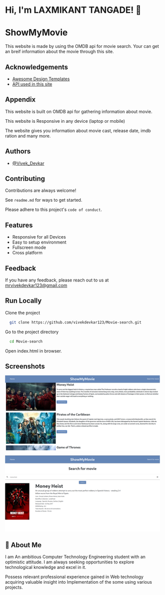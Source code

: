 
# Hi, I'm LAXMIKANT TANGADE! 👋


# ShowMyMovie

This website is made by using the OMDB api for movie search. Your can get an breif information about the movie through this site.


## Acknowledgements

 - [Awesome Design Templates](https://getbootstrap.com/)
 - [API used in this site](https://omdbapi.com/)



## Appendix

This website is built on OMDB api for gathering information about movie.

This website is Responsive in any device (laptop or mobile)

The website gives you information about movie cast, release date, imdb ration and many more.


## Authors

- [@Vivek_Devkar](https://github.com/vivekdevkar123)


## Contributing

Contributions are always welcome!

See `readme.md` for ways to get started.

Please adhere to this project's `code of conduct`.


## Features

- Responsive for all Devices
- Easy to setup environment
- Fullscreen mode
- Cross platform


## Feedback

If you have any feedback, please reach out to us at mrvivekdevkar123@gmail.com


## Run Locally

Clone the project

```bash
  git clone https://github.com/vivekdevkar123/Movie-search.git
```

Go to the project directory

```bash
  cd Movie-search
```

Open index.html in browser.

## Screenshots

![App Screenshot](/Screenshot/screenshot_01.png)

![App Screenshot](/Screenshot/screenshot_02.png)




## 🚀 About Me
I am An ambitious Computer Technology Engineering student with an optimistic attitude. I am always seeking opportunities to explore technological knowledge and excel in it.

Possess relevant professional experience gained in Web technology acquiring valuable insight into Implementation of the some using various projects.


